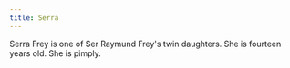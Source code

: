 ```yaml
---
title: Serra
---
```


Serra Frey is one of Ser Raymund Frey's twin daughters. She is fourteen years old. She is pimply.


